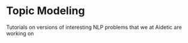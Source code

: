 # Topic Modeling
Tutorials on versions of interesting NLP problems that we at Aidetic are working on
